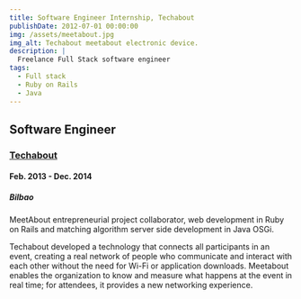```yaml
---
title: Software Engineer Internship, Techabout
publishDate: 2012-07-01 00:00:00
img: /assets/meetabout.jpg
img_alt: Techabout meetabout electronic device.
description: |
  Freelance Full Stack software engineer
tags:
  - Full stack
  - Ruby on Rails
  - Java
---
```


## Software Engineer

### <a href="https://www.linkedin.com/company/techabout-s-l-l-/">Techabout</a>

#### Feb. 2013 - Dec. 2014

##### Bilbao

MeetAbout entrepreneurial project collaborator, web development in Ruby on Rails and matching algorithm server side development in Java OSGi.

Techabout developed a technology that connects all participants in an event, creating a real network of people who communicate and interact with each other without the need for Wi-Fi or application downloads. Meetabout enables the organization to know and measure what happens at the event in real time; for attendees, it provides a new networking experience.
